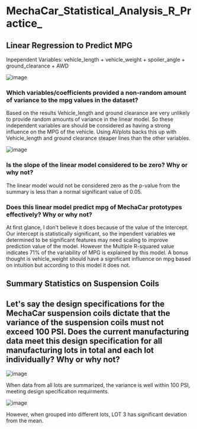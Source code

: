 # MechaCar_Statistical_Analysis_R_Practice_

## Linear Regression to Predict MPG


Inpependent Variables: vehicle_length + vehicle_weight + spoiler_angle + ground_clearance + AWD

![image](https://user-images.githubusercontent.com/99847046/209764665-8c8b397e-06fc-48f3-8bbf-c2a4d68138c4.png)


### Which variables/coefficients provided a non-random amount of variance to the mpg values in the dataset?

Based on the results Vehicle_length and ground clearance are very unlikely to provide random amounts of variance in the linear model.  So these independent 
variables are should be considered as having a strong influence on the MPG of the vehicle.  Using AVplots backs this up with Vehicle_length and ground clearance steaper lines than the other variables.

![image](https://user-images.githubusercontent.com/99847046/209767487-087f8877-d295-4576-bcf9-bb9659a01500.png)


### Is the slope of the linear model considered to be zero? Why or why not?

The linear model would not be considered zero as the p-value from the summary is less than a normal significant value of 0.05.


### Does this linear model predict mpg of MechaCar prototypes effectively? Why or why not?

At first glance, I don't believe it does because of the value of the Intercept.  Our intercept is statistically significant, so the inpendent variables we determined to be significant features may need scaling to improve prediction value of the model.  However the Multiple R-squared value indicates 71% of the variability of MPG is explained by this model. A bonus thought is vehicle_weight should have a significant influence on mpg based on intuition but according to this model it does not. 




## Summary Statistics on Suspension Coils

## Let's say the design specifications for the MechaCar suspension coils dictate that the variance of the suspension coils must not exceed 100 PSI. Does the current manufacturing data meet this design specification for all manufacturing lots in total and each lot individually? Why or why not?

![image](https://user-images.githubusercontent.com/99847046/209764975-4e78ea35-70b8-422b-99d2-7c36bba6e118.png)

When data from all lots are summarized, the variance is well within 100 PSI, meeting design specification requirments. 

![image](https://user-images.githubusercontent.com/99847046/209765003-b346c5d2-a35b-4622-a273-075ace8fe412.png)

However, when grouped into different lots, LOT 3 has significant deviation from the mean. 



